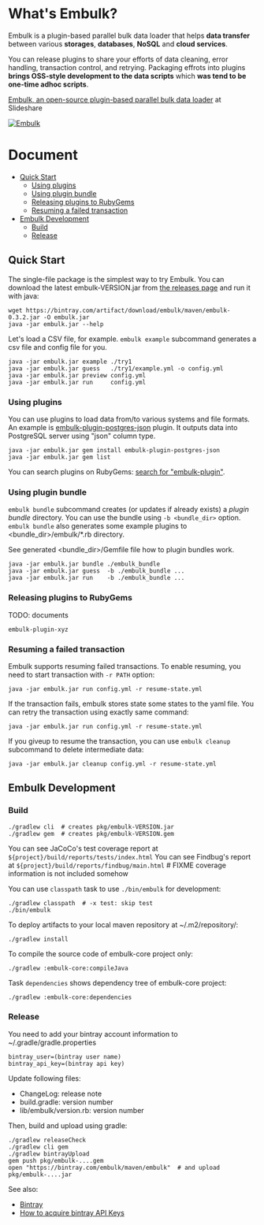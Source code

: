# What's Embulk?

Embulk is a plugin-based parallel bulk data loader that helps **data transfer** between various **storages**, **databases**, **NoSQL** and **cloud services**.

You can release plugins to share your efforts of data cleaning, error handling, transaction control, and retrying. Packaging effrots into plugins **brings OSS-style development to the data scripts** which **was tend to be one-time adhoc scripts**.

[Embulk, an open-source plugin-based parallel bulk data loader](http://www.slideshare.net/frsyuki/embuk-making-data-integration-works-relaxed) at Slideshare

[![Embulk](https://gist.githubusercontent.com/frsyuki/f322a77ee2766a508ba9/raw/e8539b6b4fda1b3357e8c79d3966aa8148dbdbd3/embulk-overview.png)](http://www.slideshare.net/frsyuki/embuk-making-data-integration-works-relaxed/12)

# Document

* [Quick Start](#quick-start)
  * [Using plugins](#using-plugins)
  * [Using plugin bundle](#using-plugin-bundle)
  * [Releasing plugins to RubyGems](#releasing-plugins-to-rubygems)
  * [Resuming a failed transaction](#resuming-a-failed-transaction)
* [Embulk Development](#embulk-development)
  * [Build](#build)
  * [Release](#release)

## Quick Start

The single-file package is the simplest way to try Embulk. You can download the latest embulk-VERSION.jar from [the releases page](https://bintray.com/embulk/maven/embulk/view#files) and run it with java:

```
wget https://bintray.com/artifact/download/embulk/maven/embulk-0.3.2.jar -O embulk.jar
java -jar embulk.jar --help
```

Let's load a CSV file, for example. `embulk example` subcommand generates a csv file and config file for you.

```
java -jar embulk.jar example ./try1
java -jar embulk.jar guess   ./try1/example.yml -o config.yml
java -jar embulk.jar preview config.yml
java -jar embulk.jar run     config.yml
```

### Using plugins

You can use plugins to load data from/to various systems and file formats.
An example is [embulk-plugin-postgres-json](https://github.com/frsyuki/embulk-plugin-postgres-json) plugin. It outputs data into PostgreSQL server using "json" column type.

```
java -jar embulk.jar gem install embulk-plugin-postgres-json
java -jar embulk.jar gem list
```

You can search plugins on RubyGems: [search for "embulk-plugin"](https://rubygems.org/search?utf8=%E2%9C%93&query=embulk-plugin).

### Using plugin bundle

`embulk bundle` subcommand creates (or updates if already exists) a *plugin bundle* directory.
You can use the bundle using `-b <bundle_dir>` option. `embulk bundle` also generates some example plugins to \<bundle_dir>/embulk/\*.rb directory.

See generated \<bundle_dir>/Gemfile file how to plugin bundles work.

```
java -jar embulk.jar bundle ./embulk_bundle
java -jar embulk.jar guess  -b ./embulk_bundle ...
java -jar embulk.jar run    -b ./embulk_bundle ...
```

### Releasing plugins to RubyGems

TODO: documents

```
embulk-plugin-xyz
```

### Resuming a failed transaction

Embulk supports resuming failed transactions.
To enable resuming, you need to start transaction with `-r PATH` option:

```
java -jar embulk.jar run config.yml -r resume-state.yml
```

If the transaction fails, embulk stores state some states to the yaml file. You can retry the transaction using exactly same command:

```
java -jar embulk.jar run config.yml -r resume-state.yml
```

If you giveup to resume the transaction, you can use `embulk cleanup` subcommand to delete intermediate data:

```
java -jar embulk.jar cleanup config.yml -r resume-state.yml
```


## Embulk Development

### Build

```
./gradlew cli  # creates pkg/embulk-VERSION.jar
./gradlew gem  # creates pkg/embulk-VERSION.gem
```

You can see JaCoCo's test coverage report at `${project}/build/reports/tests/index.html`
You can see Findbug's report at `${project}/build/reports/findbug/main.html`  # FIXME coverage information is not included somehow

You can use `classpath` task to use `./bin/embulk` for development:

```
./gradlew classpath  # -x test: skip test
./bin/embulk
```

To deploy artifacts to your local maven repository at ~/.m2/repository/:

```
./gradlew install
```

To compile the source code of embulk-core project only:

```
./gradlew :embulk-core:compileJava
```

Task `dependencies` shows dependency tree of embulk-core project:

```
./gradlew :embulk-core:dependencies
```

### Release

You need to add your bintray account information to ~/.gradle/gradle.properties

```
bintray_user=(bintray user name)
bintray_api_key=(bintray api key)
```

Update following files:

* ChangeLog: release note
* build.gradle: version number
* lib/embulk/version.rb: version number

Then, build and upload using gradle:

```
./gradlew releaseCheck
./gradlew cli gem
./gradlew bintrayUpload
gem push pkg/embulk-....gem
open "https://bintray.com/embulk/maven/embulk"  # and upload pkg/embulk-....jar
```

See also:
* [Bintray](https://bintray.com)
* [How to acquire bintray API Keys](https://bintray.com/docs/usermanual/interacting/interacting_apikeys.html)

